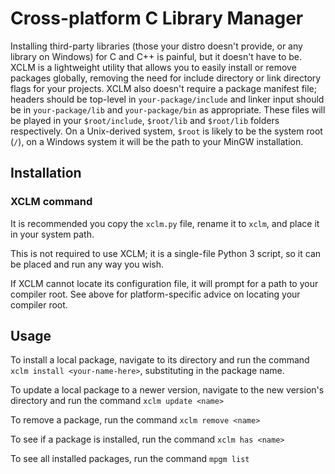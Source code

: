 # Cross-platform C Library Manager

Installing third-party libraries (those your distro doesn't provide, or any library on Windows) 
for C and C++ is painful, but it doesn't have to be. 
XCLM is a lightweight utility that allows you to easily install or remove packages globally, removing the need for include directory or link directory flags for your projects. XCLM also doesn't require a package manifest file; headers should be top-level in `your-package/include` and linker input should be in `your-package/lib` and `your-package/bin` as appropriate. These files will be played in your `$root/include`, `$root/lib` and `$root/lib` folders respectively. On a Unix-derived system, `$root` is likely to be the system root (`/`), on a Windows system it will be the path to your MinGW installation.

## Installation

### XCLM command
It is recommended you copy the `xclm.py` file, rename it to `xclm`, and place it in your system path.

This is not required to use XCLM; it is a single-file Python 3 script, so it can be placed and run any way you wish.

If XCLM cannot locate its configuration file, it will prompt for a path to your compiler root. See above for platform-specific advice on locating your compiler root.

## Usage

To install a local package, navigate to its directory and run the command `xclm install <your-name-here>`, substituting in the package name.

To update a local package to a newer version, navigate to the new version's directory and run the command `xclm update <name>`

To remove a package, run the command `xclm remove <name>`

To see if a package is installed, run the command `xclm has <name>`

To see all installed packages, run the command `mpgm list`
